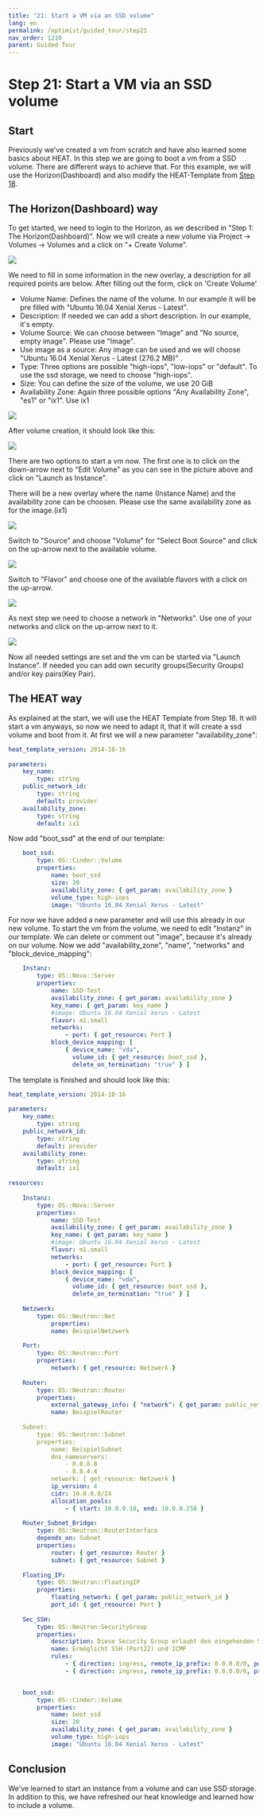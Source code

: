 ```yaml
---
title: "21: Start a VM via an SSD volume"
lang: en
permalink: /optimist/guided_tour/step21
nav_order: 1210
parent: Guided Tour
---
```


Step 21: Start a VM via an SSD volume
=========================================

Start
-------

Previously we've created a vm from scratch and have also learned some basics about HEAT.
In this step we are going to boot a vm from a SSD volume. There are different ways to achieve that. 
For this example, we will use the Horizon(Dashboard) and also modify the HEAT-Template from [Step 18](/optimist/guided_tour/step18).

The Horizon(Dashboard) way
-----

To get started, we need to login to the Horizon, as we described in "Step 1: The Horizon(Dashboard)".
Now we will create a new volume via Project → Volumes → Volumes and a click on "+ Create Volume".

![](attachments/04052019211.png)

We need to fill in some information in the new overlay, a description for all required points are below. After filling out the form, click on 'Create Volume'

-   Volume Name: Defines the name of the volume. In our example it will be pre filled with "Ubuntu 16.04 Xenial Xerus - Latest".
-   Description: If needed we can add a short description. In our example, it's empty.
-   Volume Source: We can choose between "Image" and "No source, empty image". Please use "Image".
-   Use image as a source: Any image can be used and we will choose "Ubuntu 16.04 Xenial Xerus - Latest (276.2 MB)" .
-   Type: Three options are possible "high-iops", "low-iops" or "default". To use the ssd storage, we need to choose "high-iops".
-   Size: You can define the size of the volume, we use 20 GiB
-   Availability Zone: Again three possible options "Any Availability Zone", "es1" or "ix1". Use ix1 

![](attachments/04052019212.png)

After volume creation, it should look like this:

![](attachments/04052019213.png)

There are two options to start a vm now. 
The first one is to click on the down-arrow next to "Edit Volume" as you can see in the picture above and click on "Launch as Instance". 

There will be a new overlay where the name (Instance Name) and the availability zone can be choosen. Please use the same availability zone as for the image.(ix1) 

![](attachments/04052019214.png)

Switch to "Source" and choose "Volume" for "Select Boot Source" and click on the up-arrow next to the available volume.

![](attachments/04052019215.png)

Switch to "Flavor" and choose one of the available flavors with a click on the up-arrow.

![](attachments/04052019216.png)

As next step we need to choose a network in "Networks". Use one of your networks and click on the up-arrow next to it.

![](attachments/04052019217.png)

Now all needed settings are set and the vm can be started via "Launch Instance". 
If needed you can add own security groups(Security Groups) and/or key pairs(Key Pair).

The HEAT way
---------------

As explained at the start, we will use the HEAT Template from Step 18.
It will start a vm anyways, so now we need to adapt it, that it will create a ssd volume and boot from it.
At first we will a new parameter "availability_zone":

```yaml
heat_template_version: 2014-10-16
  
parameters:
    key_name:
        type: string
    public_network_id:
        type: string
        default: provider
	availability_zone:
		type: string
		default: ix1
```

Now add "boot_ssd" at the end of our template:

```yaml
	boot_ssd:
        type: OS::Cinder::Volume
        properties:
            name: boot_ssd
            size: 20
            availability_zone: { get_param: availability_zone }
            volume_type: high-iops
            image: "Ubuntu 16.04 Xenial Xerus - Latest"
```

For now we have added a new parameter and will use this already in our new volume.
To start the vm from the volume, we need to edit "Instanz" in our template. 
We can delete or comment out "image", because it's already on our volume. 
Now we add "availability_zone", "name", "networks" and "block_device_mapping":

```yaml
    Instanz:
        type: OS::Nova::Server
        properties:
			name: SSD-Test
			availability_zone: { get_param: availability_zone }
            key_name: { get_param: key_name }
            #image: Ubuntu 16.04 Xenial Xerus - Latest
            flavor: m1.small
			networks:
                - port: { get_resource: Port }
            block_device_mapping: [
                { device_name: "vda",
                  volume_id: { get_resource: boot_ssd },
                  delete_on_termination: "true" } ]
```

The template is finished and should look like this:

```yaml
heat_template_version: 2014-10-16
  
parameters:
    key_name:
        type: string
    public_network_id:
        type: string
        default: provider
	availability_zone:
		type: string
		default: ix1
 
resources:
 
    Instanz:
        type: OS::Nova::Server
        properties:
			name: SSD-Test
			availability_zone: { get_param: availability_zone }
            key_name: { get_param: key_name }
            #image: Ubuntu 16.04 Xenial Xerus - Latest
            flavor: m1.small
			networks:
                - port: { get_resource: Port }
            block_device_mapping: [
                { device_name: "vda",
                  volume_id: { get_resource: boot_ssd },
                  delete_on_termination: "true" } ]
 
    Netzwerk:
        type: OS::Neutron::Net
            properties:
            name: BeispielNetzwerk
 
    Port:
        type: OS::Neutron::Port
        properties:
            network: { get_resource: Netzwerk }
 
    Router:
        type: OS::Neutron::Router
        properties:
            external_gateway_info: { "network": { get_param: public_network_id }
            name: BeispielRouter
 
    Subnet:
        type: OS::Neutron::Subnet
        properties:
            name: BeispielSubnet
            dns_nameservers:
                - 8.8.8.8
                - 8.8.4.4
            network: { get_resource: Netzwerk }
            ip_version: 4
            cidr: 10.0.0.0/24
            allocation_pools:
                - { start: 10.0.0.10, end: 10.0.0.250 }
 
    Router_Subnet_Bridge:
        type: OS::Neutron::RouterInterface
        depends_on: Subnet
        properties:
            router: { get_resource: Router }
            subnet: { get_resource: Subnet }
 
    Floating_IP:
        type: OS::Neutron::FloatingIP
        properties:
            floating_network: { get_param: public_network_id }
            port_id: { get_resource: Port }
 
    Sec_SSH:
        type: OS::Neutron:SecurityGroup
        properties:
            description: Diese Security Group erlaubt den eingehenden SSH-Traffic über Port22 und ICMP
            name: Ermöglicht SSH (Port22) und ICMP
            rules:
                - { direction: ingress, remote_ip_prefix: 0.0.0.0/0, port_range_min: 22, port_range_max: 22, protocol: tcp }
                - { direction: ingress, remote_ip_prefix: 0.0.0.0/0, protocol: icmp }


	boot_ssd:
        type: OS::Cinder::Volume
        properties:
            name: boot_ssd
            size: 20
            availability_zone: { get_param: availability_zone }
            volume_type: high-iops
            image: "Ubuntu 16.04 Xenial Xerus - Latest"
```

Conclusion
---------

We've learned to start an instance from a volume and can use SSD storage.
In addition to this, we have refreshed our heat knowledge and learned how to include a volume. 
